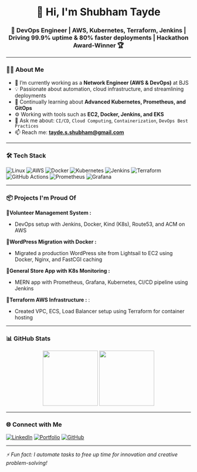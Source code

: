 <h1 align="center">👋 Hi, I'm Shubham Tayde</h1>
<h3 align="center">🚀 DevOps Engineer | AWS, Kubernetes, Terraform, Jenkins | Driving 99.9% uptime & 80% faster deployments | Hackathon Award-Winner 🏆</h3>

---

### 👨‍💻 About Me
- 🔭 I’m currently working as a **Network Engineer (AWS & DevOps)** at BJS
- 💡 Passionate about automation, cloud infrastructure, and streamlining deployments
- 🌱 Continually learning about **Advanced Kubernetes, Prometheus, and GitOps**
- ⚙️ Working with tools such as **EC2, Docker, Jenkins, and EKS**
- 💬 Ask me about: `CI/CD`, `Cloud Computing`, `Containerization`, `DevOps Best Practices`
- 📫 Reach me: **tayde.s.shubham@gmail.com**

---

### 🛠️ Tech Stack

![Linux](https://img.shields.io/badge/Linux-FCC624?style=flat&logo=linux&logoColor=black)
![AWS](https://img.shields.io/badge/AWS-FF9900?style=flat&logo=amazonaws&logoColor=white)
![Docker](https://img.shields.io/badge/Docker-2496ED?style=flat&logo=docker&logoColor=white)
![Kubernetes](https://img.shields.io/badge/Kubernetes-326CE5?style=flat&logo=kubernetes&logoColor=white)
![Jenkins](https://img.shields.io/badge/Jenkins-D24939?style=flat&logo=jenkins&logoColor=white)
![Terraform](https://img.shields.io/badge/Terraform-623CE4?style=flat&logo=terraform&logoColor=white)
![GitHub Actions](https://img.shields.io/badge/GitHub_Actions-2088FF?style=flat&logo=github-actions&logoColor=white)
![Prometheus](https://img.shields.io/badge/Prometheus-E6522C?style=flat&logo=prometheus&logoColor=white)
![Grafana](https://img.shields.io/badge/Grafana-F46800?style=flat&logo=grafana&logoColor=white)

---

### 📦 Projects I'm Proud Of

🔹**Volunteer Management System :** 
- DevOps setup with Jenkins, Docker, Kind (K8s), Route53, and ACM on AWS

🔹**WordPress Migration with Docker :** 
- Migrated a production WordPress site from Lightsail to EC2 using Docker, Nginx, and FastCGI caching

🔹**General Store App with K8s Monitoring :** 
- MERN app with Prometheus, Grafana, Kubernetes, CI/CD pipeline using Jenkins

🔹**Terraform AWS Infrastructure :** :
- Created VPC, ECS, Load Balancer setup using Terraform for container hosting

---

### 📊 GitHub Stats

<p align="center">
  <img src="https://github-readme-stats.vercel.app/api?username=SHUBHAM-TAYDE&show_icons=true&theme=radical" height="150" />
  <img src="https://github-readme-stats.vercel.app/api/top-langs/?username=SHUBHAM-TAYDE&layout=compact&theme=radical" height="150" />
</p>

---

### 🌐 Connect with Me

[![LinkedIn](https://img.shields.io/badge/LinkedIn-0077B5?style=flat&logo=linkedin&logoColor=white)](https://www.linkedin.com/in/shubham-tayde2204/)
[![Portfolio](https://img.shields.io/badge/Portfolio-000000?style=flat&logo=github&logoColor=white)](https://your-portfolio-link.com)
[![GitHub](https://img.shields.io/badge/GitHub-100000?style=flat&logo=github&logoColor=white)](https://github.com/your-username)

---

*⚡ Fun fact: I automate tasks to free up time for innovation and creative problem-solving!*
